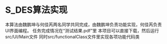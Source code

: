 # S_DES算法实现
本算法由魏鹏坤与何佳芮两名同学共同完成，由魏鹏坤负责功能实现，何佳芮负责UI界面编程。
任务完成情况在“测试结果.pdf”里
本项目可以直接下载，然后运行src/UI/Main文件
同时src/functionalClass文件里实现各项功能代码类
